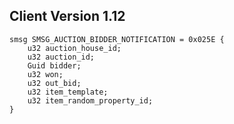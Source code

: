 ## Client Version 1.12

```rust,ignore
smsg SMSG_AUCTION_BIDDER_NOTIFICATION = 0x025E {
    u32 auction_house_id;    
    u32 auction_id;    
    Guid bidder;    
    u32 won;    
    u32 out_bid;    
    u32 item_template;    
    u32 item_random_property_id;    
}

```
